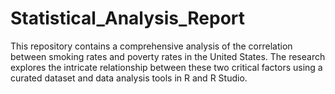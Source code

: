 # Statistical_Analysis_Report
This repository contains a comprehensive analysis of the correlation between smoking rates and poverty rates in the United States. The research explores the intricate relationship between these two critical factors using a curated dataset and data analysis tools in R and R Studio.
